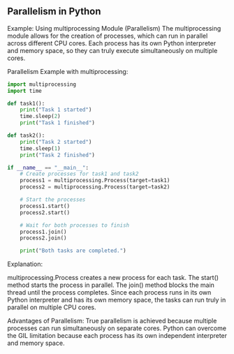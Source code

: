 ## Parallelism in Python


Example: Using multiprocessing Module (Parallelism)
The multiprocessing module allows for the creation of processes, which can run in parallel across different CPU cores. Each process has its own Python interpreter and memory space, so they can truly execute simultaneously on multiple cores.

Parallelism Example with multiprocessing:


```python
import multiprocessing
import time

def task1():
    print("Task 1 started")
    time.sleep(2)
    print("Task 1 finished")

def task2():
    print("Task 2 started")
    time.sleep(1)
    print("Task 2 finished")

if __name__ == "__main__":
    # Create processes for task1 and task2
    process1 = multiprocessing.Process(target=task1)
    process2 = multiprocessing.Process(target=task2)

    # Start the processes
    process1.start()
    process2.start()

    # Wait for both processes to finish
    process1.join()
    process2.join()

    print("Both tasks are completed.")

```

Explanation:

multiprocessing.Process creates a new process for each task.
The start() method starts the process in parallel.
The join() method blocks the main thread until the process completes.
Since each process runs in its own Python interpreter and has its own memory space, the tasks can run truly in parallel on multiple CPU cores.

Advantages of Parallelism:
True parallelism is achieved because multiple processes can run simultaneously on separate cores.
Python can overcome the GIL limitation because each process has its own independent interpreter and memory space.
